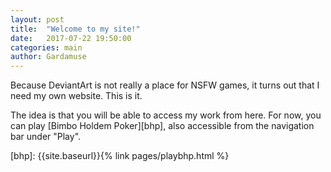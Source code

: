 ```yaml
---
layout: post
title:  "Welcome to my site!"
date:   2017-07-22 19:50:00
categories: main
author: Gardamuse
---
```


Because DeviantArt is not really a place for NSFW games, it turns out that I need my own website. This is it.

The idea is that you will be able to access my work from here. For now, you can play [Bimbo Holdem Poker][bhp], also accessible from the navigation bar under "Play".

[bhp]: {{site.baseurl}}{% link pages/playbhp.html %}
